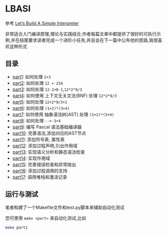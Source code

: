 # LBASI

参考 [Let’s Build A Simple Interpreter](https://ruslanspivak.com/lsbasi-part1/)

非常适合入门编译原理,理论与实践结合,作者每篇文章中都提供了很好的可执行示例,并在结尾要求读者完成一个进阶小任务,并且会在下一篇中公布他的思路,我很喜欢这种形式

## 目录

- [part1](src/part1): 如何处理 `2+3`
- [part2](src/part2): 如何处理 ` 12 + 234 `
- [part3](src/part3): 如何处理 `12-2+8-1`,`12*2*9/3`
- [part4](src/part4): 如何使用 上下文无关文法(BNF) 处理 `12*2*9/3`
- [part5](src/part5): 如何处理 `12+2*9/3+1`
- [part6](src/part6): 如何处理 `(1+2)*(3+4)`
- [part7](src/part7): 如何使用 抽象语法树(AST) 处理 `(1+2)*(3+4)` 
- [part8](src/part8): 如何处理 `--+-3+4`
- [part9](src/part9): 编写 Pascal 语法基础编译器
- [part10](src/part10/): 完善语法,添加对应的AST节点
- [part11](src/part11/): 添加符号表, 属性表
- [part12](src/part12/): 添加过程声明,引出作用域
- [part13](src/part13/): 实现语义分析和静态语法检查
- [part14](src/part14/): 实现作用域
- [part15](src/part15/): 完善错误检查和异常抛出
- [part16](src/part16/): 添加过程调用的支持
- [part17](src/part17/): 调用堆栈和激活记录

## 运行与测试

笔者构建了一个Makefile文件和test.py脚本来辅助自动化测试

您可使用 `make <part>` 来自动化测试,比如

```bash
make part1
```
